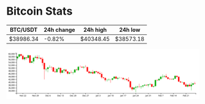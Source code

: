 # Bitcoin Stats

BTC/USDT|24h change|24h high|24h low|
|---|---|---|---|
|$38986.34|-0.82%|$40348.45|$38573.18|

<img src="./chart.svg">
